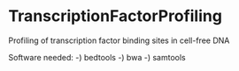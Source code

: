 # TranscriptionFactorProfiling
Profiling of transcription factor binding sites in cell-free DNA

Software needed:
-) bedtools
-) bwa
-) samtools
